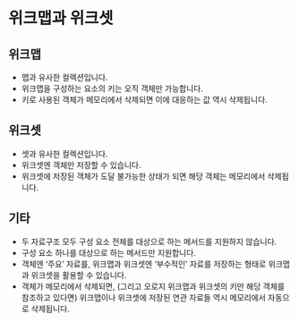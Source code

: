 # 위크맵과 위크셋

## 위크맵

- 맵과 유사한 컬렉션입니다.
- 위크맵을 구성하는 요소의 키는 오직 객체만 가능합니다.
- 키로 사용된 객체가 메모리에서 삭제되면 이에 대응하는 값 역시 삭제됩니다.

## 위크셋

- 셋과 유사한 컬렉션입니다.
- 위크셋엔 객체만 저장할 수 있습니다.
- 위크셋에 저장된 객체가 도달 불가능한 상태가 되면 해당 객체는 메모리에서 삭제됩니다.

## 기타

- 두 자료구조 모두 구성 요소 전체를 대상으로 하는 메서드를 지원하지 않습니다.
- 구성 요소 하나를 대상으로 하는 메서드만 지원합니다.
- 객체엔 ‘주요’ 자료를, 위크맵과 위크셋엔 ‘부수적인’ 자료를 저장하는 형태로 위크맵과 위크셋을 활용할 수 있습니다.
- 객체가 메모리에서 삭제되면, (그리고 오로지 위크맵과 위크셋의 키만 해당 객체를 참조하고 있다면) 위크맵이나 위크셋에 저장된 연관 자료들 역시 메모리에서 자동으로 삭제됩니다.
